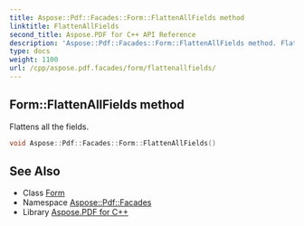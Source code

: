 ```yaml
---
title: Aspose::Pdf::Facades::Form::FlattenAllFields method
linktitle: FlattenAllFields
second_title: Aspose.PDF for C++ API Reference
description: 'Aspose::Pdf::Facades::Form::FlattenAllFields method. Flattens all the fields in C++.'
type: docs
weight: 1100
url: /cpp/aspose.pdf.facades/form/flattenallfields/
---
```

## Form::FlattenAllFields method


Flattens all the fields.

```cpp
void Aspose::Pdf::Facades::Form::FlattenAllFields()
```

## See Also

* Class [Form](../)
* Namespace [Aspose::Pdf::Facades](../../)
* Library [Aspose.PDF for C++](../../../)
